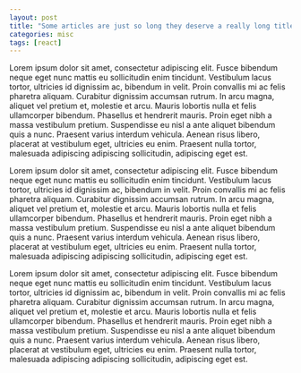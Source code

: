 ```yaml
---
layout: post
title: "Some articles are just so long they deserve a really long title to see if things will break well"
categories: misc
tags: [react]
---
```


Lorem ipsum dolor sit amet, consectetur adipiscing elit. Fusce bibendum neque
eget nunc mattis eu sollicitudin enim tincidunt. Vestibulum lacus tortor,
ultricies id dignissim ac, bibendum in velit. Proin convallis mi ac felis
pharetra aliquam. Curabitur dignissim accumsan rutrum. In arcu magna, aliquet
vel pretium et, molestie et arcu. Mauris lobortis nulla et felis ullamcorper
bibendum. Phasellus et hendrerit mauris. Proin eget nibh a massa vestibulum
pretium. Suspendisse eu nisl a ante aliquet bibendum quis a nunc. Praesent
varius interdum vehicula. Aenean risus libero, placerat at vestibulum eget,
ultricies eu enim. Praesent nulla tortor, malesuada adipiscing adipiscing
sollicitudin, adipiscing eget est.

Lorem ipsum dolor sit amet, consectetur adipiscing elit. Fusce bibendum neque
eget nunc mattis eu sollicitudin enim tincidunt. Vestibulum lacus tortor,
ultricies id dignissim ac, bibendum in velit. Proin convallis mi ac felis
pharetra aliquam. Curabitur dignissim accumsan rutrum. In arcu magna, aliquet
vel pretium et, molestie et arcu. Mauris lobortis nulla et felis ullamcorper
bibendum. Phasellus et hendrerit mauris. Proin eget nibh a massa vestibulum
pretium. Suspendisse eu nisl a ante aliquet bibendum quis a nunc. Praesent
varius interdum vehicula. Aenean risus libero, placerat at vestibulum eget,
ultricies eu enim. Praesent nulla tortor, malesuada adipiscing adipiscing
sollicitudin, adipiscing eget est.

Lorem ipsum dolor sit amet, consectetur adipiscing elit. Fusce bibendum neque
eget nunc mattis eu sollicitudin enim tincidunt. Vestibulum lacus tortor,
ultricies id dignissim ac, bibendum in velit. Proin convallis mi ac felis
pharetra aliquam. Curabitur dignissim accumsan rutrum. In arcu magna, aliquet
vel pretium et, molestie et arcu. Mauris lobortis nulla et felis ullamcorper
bibendum. Phasellus et hendrerit mauris. Proin eget nibh a massa vestibulum
pretium. Suspendisse eu nisl a ante aliquet bibendum quis a nunc. Praesent
varius interdum vehicula. Aenean risus libero, placerat at vestibulum eget,
ultricies eu enim. Praesent nulla tortor, malesuada adipiscing adipiscing
sollicitudin, adipiscing eget est.
